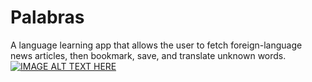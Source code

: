 # Palabras 
A language learning app that allows the user to fetch foreign-language news articles, then bookmark, save, and translate unknown words.
[![IMAGE ALT TEXT HERE](https://i.imgur.com/wnnn40i.jpg)](https://www.youtube.com/watch?v=Mc6z-W8UNHw)


